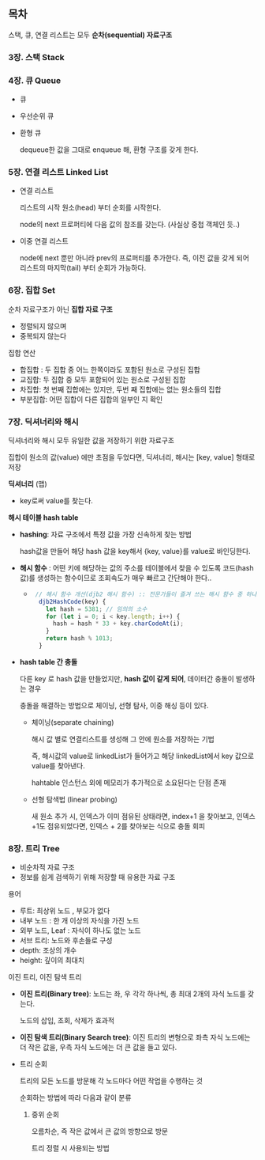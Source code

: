 ## 목차



스택, 큐, 연결 리스트는 모두 **순차(sequential) 자료구조**

### 3장. 스택 Stack

### 4장. 큐 Queue
- 큐

- 우선순위 큐

- 환형 큐

  dequeue한 값을 그대로 enqueue 해, 환형 구조를 갖게 한다.

### 5장. 연결 리스트 Linked List

- 연결 리스트

  리스트의 시작 원소(head) 부터 순회를 시작한다.

  node의 next 프로퍼티에 다음 값의 참조를 갖는다. (사실상 중첩 객체인 듯..)

- 이중 연결 리스트

  node에 next 뿐만 아니라 prev의 프로퍼티를 추가한다. 즉, 이전 값을 갖게 되어 리스트의 마지막(tail) 부터 순회가 가능하다.

### 6장. 집합 Set

순차 자료구조가 아닌 **집합 자료 구조**

- 정렬되지 않으며
- 중복되지 않는다

집합 연산

- 합집합 : 두 집합 중 어느 한쪽이라도 포함된 원소로 구성된 집합
- 교집합: 두 집합 중 모두 포함되어 있는 원소로 구성된 집합
- 차집합: 첫 번째 집합에는 있지만, 두번 째 집합에는 없는 원소들의 집합
- 부분집합: 어떤 집합이 다른 집합의 일부인 지 확인



### 7장. 딕셔너리와 해시

딕셔너리와 해시 모두 유일한 값을 저장하기 위한 자료구조

집합이 원소의 값(value) 에만 초점을 두었다면, 딕셔너리, 해시는 [key, value] 형태로 저장

**딕셔너리** (맵)

- key로써 value를 찾는다.

**해시 테이블 hash table** 

- **hashing**: 자료 구조에서 특정 값을 가장 신속하게 찾는 방법

  hash값을 만들어 해당 hash 값을 key해서  {key, value}를 value로 바인딩한다.

  

- **해시 함수** :  어떤 키에 해당하는 값의 주소를 테이블에서 찾을 수 있도록  코드(hash 값)를 생성하는 함수이므로 조회속도가 매우 빠르고 간단해야 한다..

  - ```js
     // 해시 함수 개선(djb2 해시 함수) :: 전문가들이 즐겨 쓰는 해시 함수 중 하나
      djb2HashCode(key) {
        let hash = 5381; // 임의의 소수
        for (let i = 0; i < key.length; i++) {
          hash = hash * 33 + key.charCodeAt(i);
        }
        return hash % 1013;
      }
    ```

    

- **hash table 간 충돌**

  다른 key 로 hash 값을 만들었지만, **hash 값이 같게 되어**, 데이터간 충돌이 발생하는 경우

  충돌을 해결하는 방법으로 체이닝, 선형 탐사, 이중 해싱 등이 있다.

  

  - 체이닝(separate chaining)

    해시 값 별로 연결리스트를 생성해 그 안에 원소를 저장하는 기법

    즉, 해시값의 value로 linkedList가 들어가고 해당 linkedList에서 key 값으로 value를 찾아낸다.
    
    hahtable 인스턴스 외에 메모리가 추가적으로 소요된다는 단점 존재
    
    
    
  - 선형 탐색법 (linear probing)

    새 원소 추가 시, 인덱스가 이미 점유된 상태라면, index+1 을 찾아보고, 인덱스 +1도 점유되었다면, 인덱스 + 2를 찾아보는 식으로 충돌 회피

 

### 8장. 트리 Tree

- 비순차적 자료 구조
- 정보를 쉽게 검색하기 위해 저장할 때 유용한 자료 구조

용어

- 루트: 최상위 노드 , 부모가 없다
- 내부 노드 : 한 개 이상의 자식을 가진 노드
- 외부 노드, Leaf : 자식이 하나도 없는 노드
- 서브 트리: 노드와 후손들로 구성
- depth: 조상의 개수
- height: 깊이의 최대치

이진 트리, 이진 탐색 트리

- **이진 트리(Binary tree)**: 노드는 좌, 우 각각 하나씩, 총 최대 2개의 자식 노드를 갖는다.

  노드의 삽입, 조회, 삭제가 효과적

- **이진 탐색 트리(Binary Search tree)**: 이진 트리의 변형으로 좌측 자식 노드에는 더 작은 값을, 우측 자식 노드에는 더 큰 값을 들고 있다.

- 트리 순회

  트리의 모든 노드를 방문해 각 노드마다 어떤 작업을 수행하는 것

  순회하는 방법에 따라 다음과 같이 분류

  1. 중위 순회

     오름차순, 즉 작은 값에서 큰 값의 방향으로 방문

     트리 정렬 시 사용되는 방법
